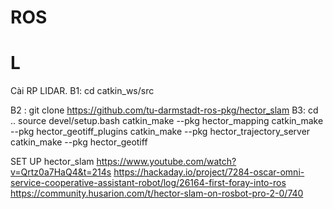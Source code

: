 # ROS
# L
Cài RP LIDAR.
B1: cd catkin_ws/src

B2 : git clone https://github.com/tu-darmstadt-ros-pkg/hector_slam
B3: cd ..
    source devel/setup.bash
    catkin_make --pkg hector_mapping
    catkin_make --pkg hector_geotiff_plugins
    catkin_make --pkg hector_trajectory_server
    catkin_make --pkg hector_geotiff

SET UP hector_slam
https://www.youtube.com/watch?v=Qrtz0a7HaQ4&t=214s
https://hackaday.io/project/7284-oscar-omni-service-cooperative-assistant-robot/log/26164-first-foray-into-ros
https://community.husarion.com/t/hector-slam-on-rosbot-pro-2-0/740

